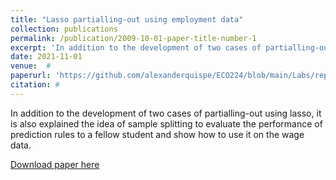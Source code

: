 ```yaml
---
title: "Lasso partialling-out using employment data"
collection: publications
permalink: /publication/2009-10-01-paper-title-number-1
excerpt: 'In addition to the development of two cases of partialling-out using lasso, it is also explained the idea of sample splitting to evaluate the performance of prediction rules to a fellow student and show how to use it on the wage data.' 
date: 2021-11-01
venue:  #  
paperurl: 'https://github.com/alexanderquispe/ECO224/blob/main/Labs/replication_2/group2_lab2_R.ipynb'
citation: # 
---
```

In addition to the development of two cases of partialling-out using lasso, it is also explained the idea of sample splitting to evaluate the performance of prediction rules to a fellow student and show how to use it on the wage data.


[Download paper here](https://github.com/alexanderquispe/ECO224/blob/main/Labs/replication_2/group2_lab2_R.ipynb)
